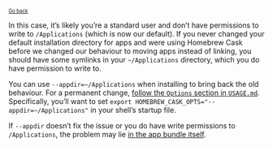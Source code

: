 <sup><sub>[Go back](a_cask_fails_to_install.md#permission-denied-error)</sup></sub>

In this case, it’s likely you’re a standard user and don’t have permissions to write to `/Applications` (which is now our default). If you never changed your default installation directory for apps and were using Homebrew Cask before we changed our behaviour to moving apps instead of linking, you should have some symlinks in your `~/Applications` directory, which you do have permission to write to.

You can use `--appdir=~/Applications` when installing to bring back the old behaviour. For a permanent change, [follow the `Options` section in `USAGE.md`](https://github.com/Homebrew/homebrew-cask/blob/1de4657a0ed35463602b31061b0c16dc9078b8a0/USAGE.md#options). Specifically, you’ll want to set `export HOMEBREW_CASK_OPTS="--appdir=~/Applications"` in your shell’s startup file.

If `--appdir` doesn’t fix the issue or you do have write permissions to `/Applications`, the problem may lie [in the app bundle itself](permission_denied_error_fix_bundle.md).

